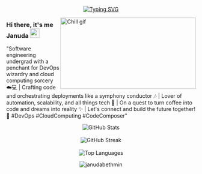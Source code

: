 <p align="center">
<a href="https://github.com/itzzjb?tab=repositories"><img src="https://readme-typing-svg.demolab.com?font=Fira+Code&pause=1000&color=F7F7F7&center=true&vCenter=true&width=500&height=30&lines=%F0%9F%8C%B1+Developer+in+the+IT+world+%F0%9F%8C%B1;%F0%9F%8C%B1+Always+learning+new+things+%F0%9F%8C%B1" alt="Typing SVG" /></a>
</p>

<img align="right" alt="Chill gif" src="https://github.com/itzzjb/itzzjb/assets/95894819/1f294467-ceaf-4140-a7db-26c319d7b915" width="360" height="190" />

### Hi there, it's me Januda <img src="https://media.giphy.com/media/hvRJCLFzcasrR4ia7z/giphy.gif" width="25px">

"Software engineering undergrad with a penchant for DevOps wizardry and cloud computing sorcery ☁️💻 | Crafting code and orchestrating deployments like a symphony conductor 🎶 | Lover of automation, scalability, and all things tech 🚀 | On a quest to turn coffee into code and dreams into reality ✨ | Let's connect and build the future together! 🌟 #DevOps #CloudComputing #CodeComposer"

<p align="center">
 <img src="https://github-readme-stats.vercel.app/api?username=itzzjb&theme=react&hide_border=true&include_all_commits=false&count_private=false" alt="GitHub Stats" align="center" />
 <br /><br />
 <img src="https://github-readme-streak-stats.herokuapp.com/?user=itzzjb&hide_border=true&theme=react" alt="GitHub Streak" align="center" />
 <br /><br />
 <img src="https://github-readme-stats.vercel.app/api/top-langs/?username=itzzjb&theme=react&hide_border=true&layout=compact" alt="Top Languages" align="center" />
</p>

<p align="center"> <img src="https://komarev.com/ghpvc/?username=itzzjb&label=Profile%20views&color=0e75b6&style=flat" alt="janudabethmin" /> </p>
